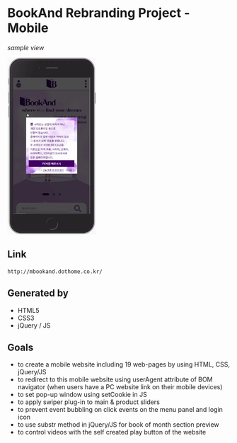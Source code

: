 # BookAnd Rebranding Project - Mobile

*sample view*

<img src="bookand_m.gif" height="400" alt="preview" />

## Link

    http://mbookand.dothome.co.kr/

## Generated by

- HTML5
- CSS3
- jQuery / JS

## Goals

- to create a mobile website including 19 web-pages by using HTML, CSS, jQuery/JS
- to redirect to this mobile website using userAgent attribute of BOM navigator (when users have a PC website link on their mobile devices)
- to set pop-up window using setCookie in JS
- to apply swiper plug-in to main & product sliders
- to prevent event bubbling on click events on the menu panel and login icon
- to use substr method in jQuery/JS for book of month section preview
- to control videos with the self created play button of the website
